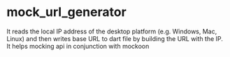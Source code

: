 # mock_url_generator
It reads the local IP address of the desktop platform (e.g. Windows, Mac, Linux) and then writes base URL to dart file by building the URL with the IP. It helps mocking api in conjunction with mockoon
